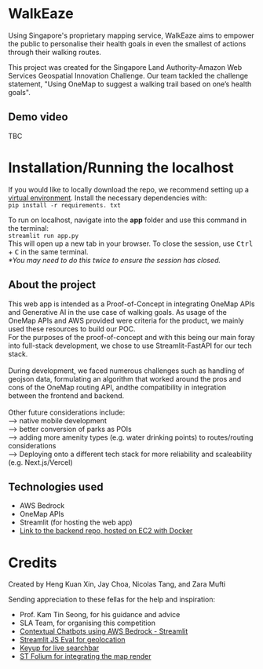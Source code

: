 # WalkEaze
Using Singapore's proprietary mapping service, WalkEaze aims to empower the public to personalise their health goals in even the smallest of actions through their walking routes.

This project was created for the Singapore Land Authority-Amazon Web Services Geospatial Innovation Challenge. Our team tackled the challenge statement, "Using OneMap to suggest a walking trail based on one’s health goals". 

## Demo video
TBC

# Installation/Running the localhost

If you would like to locally download the repo, we recommend setting up a [virtual environment](https://www.freecodecamp.org/news/how-to-setup-virtual-environments-in-python/).
Install the necessary dependencies with:
<br>
```pip install -r requirements. txt```

To run on localhost, navigate into the **app** folder and use this command in the terminal:
<br>
```streamlit run app.py```
<br>
This will open up a new tab in your browser. To close the session, use <kbd>Ctrl</kbd> + <kbd>C</kbd> in the same terminal. 
<br>
<i> *You may need to do this twice to ensure the session has closed.</i>

## About the project

This web app is intended as a Proof-of-Concept in integrating OneMap APIs and Generative AI in the use case of walking goals. 
As usage of the OneMap APIs and AWS provided were criteria for the product, we mainly used these resources to build our POC. 
<br>
For the purposes of the proof-of-concept and with this being our main foray into full-stack development, we chose to use Streamlit-FastAPI for our tech stack.
<br><br>
During development, we faced numerous challenges such as handling of geojson data, formulating an algorithm that worked around the pros and cons of the OneMap routing API, andthe compatibility in integration between the frontend and backend. 
<br><br>
Other future considerations include:
<br>--> native mobile development 
<br>--> better conversion of parks as POIs
<br>--> adding more amenity types (e.g. water drinking points) to routes/routing considerations
<br>--> Deploying onto a different tech stack for more reliability and scaleability (e.g. Next.js/Vercel)

## Technologies used
 - AWS Bedrock
 - OneMap APIs
 - Streamlit (for hosting the web app)
 - [Link to the backend repo, hosted on EC2 with Docker](https://github.com/drgnfrts/notwaze-backend)

# Credits
Created by Heng Kuan Xin, Jay Choa, Nicolas Tang, and Zara Mufti

Sending appreciation to these fellas for the help and inspiration:
- Prof. Kam Tin Seong, for his guidance and advice
- SLA Team, for organising this competition
- [Contextual Chatbots using AWS Bedrock - Streamlit](https://github.com/aws-samples/amazon-bedrock-samples/tree/main/rag-solutions/contextual-chatbot-using-knowledgebase)
- [Streamlit JS Eval for geolocation](https://github.com/aghasemi/streamlit_js_eval)
- [Keyup for live searchbar](https://github.com/blackary/streamlit-keyup)
- [ST Folium for integrating the map render](https://github.com/randyzwitch/streamlit-folium/tree/master)
